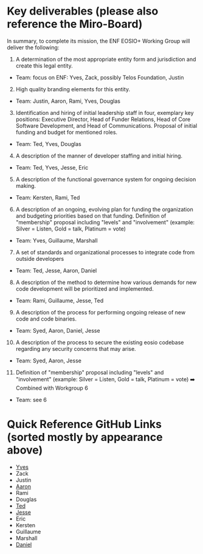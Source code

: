 # Key deliverables (please also reference the Miro-Board)

In summary, to complete its mission, the ENF EOSIO+ Working Group will deliver the following:

1. A determination of the most appropriate entity form and jurisdiction and create this legal entity.

- Team: focus on ENF: Yves, Zack, possibly Telos Foundation, Justin

2. High quality branding elements for this entity.

- Team: Justin, Aaron, Rami, Yves, Douglas

3. Identification and hiring of initial leadership staff in four, exemplary key positions: Executive Director, Head of Funder Relations, Head of Core Software Development, and Head of Communications. Proposal of initial funding and budget for mentioned roles.

- Team: Ted, Yves, Douglas

4. A description of the manner of developer staffing and initial hiring.

- Team: Ted, Yves, Jesse, Eric

5. A description of the functional governance system for ongoing decision making.

- Team: Kersten, Rami, Ted

6. A description of an ongoing, evolving plan for funding the organization and budgeting priorities based on that funding. Definition of &quot;membership&quot; proposal including &quot;levels&quot; and &quot;involvement&quot; (example: Silver = Listen, Gold = talk, Platinum = vote)

- Team: Yves, Guillaume, Marshall

7. A set of standards and organizational processes to integrate code from outside developers

-  Team: Ted, Jesse, Aaron, Daniel

8. A description of the method to determine how various demands for new code development will be prioritized and implemented.

- Team: Rami, Guillaume, Jesse, Ted

9. A description of the process for performing ongoing release of new code and code binaries.

- Team: Syed, Aaron, Daniel, Jesse

10. A description of the process to secure the existing eosio codebase regarding any security concerns that may arise.

- Team: Syed, Aaron, Jesse

11. Definition of &quot;membership&quot; proposal including &quot;levels&quot; and &quot;involvement&quot; (example: Silver = Listen, Gold = talk, Platinum = vote) :arrow_right: Combined with Workgroup 6

- Team: see 6

# Quick Reference GitHub Links (sorted mostly by appearance above)

- [Yves](https://github.com/yveslarose)
- Zack
- Justin
- [Aaron](https://github.com/aaroncox)
- Rami
- Douglas
- [Ted](https://github.com/tedcahalleos)
- [Jesse](https://github.com/poplexity)
- Eric
- Kersten
- Guillaume
- Marshall
- [Daniel](https://github.com/chillsauce)
